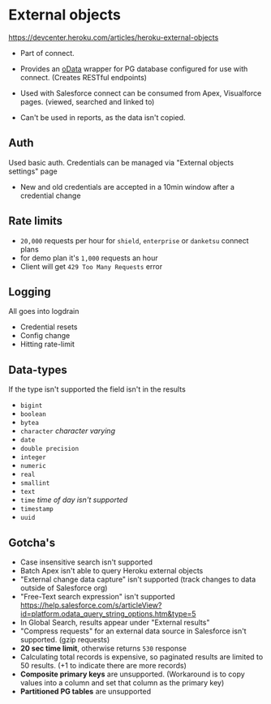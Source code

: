 # External objects

https://devcenter.heroku.com/articles/heroku-external-objects

- Part of connect. 
- Provides an [oData](./odata.md) wrapper for PG database configured for use with connect. (Creates RESTful endpoints)
- Used with Salesforce connect can be consumed from Apex, Visualforce pages. (viewed, searched and linked to)

- Can't be used in reports, as the data isn't copied. 


## Auth

Used basic auth.
Credentials can be managed via "External objects settings" page

- New and old credentials are accepted in a 10min window after a credential change

## Rate limits

- `20,000` requests per hour for `shield`, `enterprise` or `danketsu` connect plans 
- for demo plan it's `1,000` requests an hour
- Client will get `429 Too Many Requests` error


## Logging

All goes into logdrain

- Credential resets 
- Config change
- Hitting rate-limit


## Data-types

If the type isn't supported the field isn't in the results

- `bigint`
- `boolean`
- `bytea`
- `character` _character varying_
- `date`
- `double precision`
- `integer`
- `numeric`
- `real`
- `smallint`
- `text`
- `time` _time of day isn't supported_
- `timestamp`
- `uuid`

## Gotcha's

- Case insensitive search isn't supported
- Batch Apex isn't able to query Heroku external objects
- "External change data capture" isn't supported (track changes to data outside of Salesforce org)
- "Free-Text search expression" isn't supported https://help.salesforce.com/s/articleView?id=platform.odata_query_string_options.htm&type=5
- In Global Search, results appear under "External results"
- "Compress requests" for an external data source in Salesforce isn't supported. (gzip requests)
- **20 sec time limit**, otherwise returns `530` response
- Calculating total records is expensive, so paginated results are limited to 50 results. (+1 to indicate there are more records)
- **Composite primary keys** are unsupported. (Workaround is to copy values into a column and set that column as the primary key)
- **Partitioned PG tables** are unsupported

